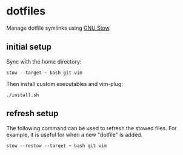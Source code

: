 # dotfiles

Manage dotfile symlinks using [GNU Stow](https://www.gnu.org/software/stow/).

## initial setup

Sync with the home directory:
```
stow --target ~ bash git vim
```

Then install custom executables and vim-plug:
```
./install.sh
```

## refresh setup

The following command can be used to refresh the stowed files. For example, it
is useful for when a new "dotfile" is added.

```
stow --restow --target ~ bash git vim
```
